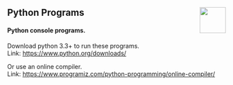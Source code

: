 <h2>
  <span>Python Programs</span>
  <img src="https://user-images.githubusercontent.com/41794735/207310250-b0fefb80-7de5-4bbe-a043-82e161b9e041.png" align="right" width="60"/>
</h2>
<h4>Python console programs.</h4>

Download python 3.3+ to run these programs.
<br/>
Link: https://www.python.org/downloads/

Or use an online compiler.
<br/>
Link: <a href="https://www.programiz.com/python-programming/online-compiler/" target="_blank">https://www.programiz.com/python-programming/online-compiler/</a>
